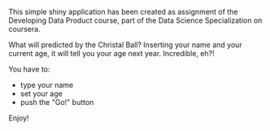 This simple shiny application has been created as assignment of the Developing Data Product course, part of the Data Science Specialization on coursera.

What will predicted by the Christal Ball? Inserting your name and your current age, it will tell you your age next year. Incredible, eh?!

You have to:
- type your name
- set your age
- push the "Go!" button

Enjoy!
